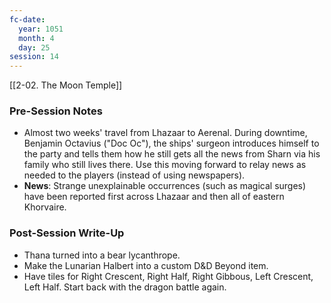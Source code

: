 ```yaml
---
fc-date:
  year: 1051
  month: 4
  day: 25
session: 14
---
```

[[2-02. The Moon Temple]]

### Pre-Session Notes

* Almost two weeks' travel from Lhazaar to Aerenal. During downtime, Benjamin Octavius ("Doc Oc"), the ships' surgeon introduces himself to the party and tells them how he still gets all the news from Sharn via his family who still lives there. Use this moving forward to relay news as needed to the players (instead of using newspapers).
* **News**: Strange unexplainable occurrences (such as magical surges) have been reported first across Lhazaar and then all of eastern Khorvaire.

### Post-Session Write-Up

* Thana turned into a bear lycanthrope.
* Make the Lunarian Halbert into a custom D&D Beyond item.
* Have tiles for Right Crescent, Right Half, Right Gibbous, Left Crescent, Left Half. Start back with the dragon battle again.

